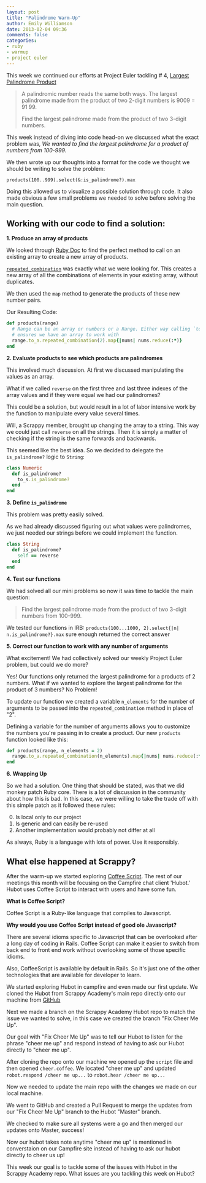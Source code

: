 ```yaml
---
layout: post
title: "Palindrome Warm-Up"
author: Emily Williamson
date: 2013-02-04 09:36
comments: false
categories:
- ruby
- warmup
- project euler
---
```

This week we continued our efforts at Project Euler tackling # 4, [Largest
Palindrome Product](http://projecteuler.net/problem=4)

> A palindromic number reads the same both ways. The largest palindrome made
> from the product of two 2-digit numbers is 9009 = 91 99.
>
> Find the largest palindrome made from the product of two 3-digit numbers.

This week instead of diving into code head-on we discussed what the exact
problem was, _We wanted to find the largest palindrome for a product of numbers
from 100-999._

We then wrote up our thoughts into a format for the code we thought we should
be writing to solve the problem:

`products(100..999).select(&:is_palindrome?).max`

Doing this allowed us to visualize a possible solution through code. It also
made obvious a few small problems we needed to solve before solving the main
question.


## Working with our code to find a solution:

**1. Produce an array of products**

We looked through [Ruby Doc](http://ruby-doc.org/core-1.9.3/Array.html) to find
the perfect method to call on an existing array to create a new array of
products.

[`repeated_combination`](http://ruby-doc.org/core-1.9.3/Array.html#method-i-repeated_combination)
was exactly what we were looking for. This creates a new array of all the
combinations of elements in your existing array, without duplicates.

We then used the `map` method to generate the products of these new number
pairs.

Our Resulting Code:

```ruby
def products(range)
  # Range can be an array or numbers or a Range. Either way calling `to_a`
  # ensures we have an array to work with
  range.to_a.repeated_combination(2).map{|nums| nums.reduce(:*)}
end
```

**2. Evaluate products to see which products are palindromes**

This involved much discussion. At first we discussed manipulating the values
as an array.

What if we called `reverse` on the first three and last three indexes of the
array values and if they were equal we had our palindromes?

This could be a solution, but would result in a lot of labor intensive work by
the function to manipulate every value several times.

Will, a Scrappy member, brought up changing the array to a string. This way we
could just call `reverse` on all the strings. Then it is simply a matter of
checking if the string is the same forwards and backwards.

This seemed like the best idea. So we decided to delegate the `is_palindrome?`
logic to `String`:

```ruby
class Numeric
  def is_palindrome?
    to_s.is_palindrome?
  end
end
```


**3.  Define `is_palindrome`**

This problem was pretty easily solved.

As we had already discussed figuring out what values were palindromes, we just
needed our strings before we could implement the function.

```ruby
class String
  def is_palindrome?
    self == reverse
  end
end
```

**4. Test our functions**

We had solved all our mini problems so now it was time to tackle the main
question:

> Find the largest palindrome made from the product of two 3-digit
> numbers from 100-999.

We tested our functions in IRB: `products(100...1000, 2).select{|n|
n.is_palindrome?}.max` sure enough returned the correct answer

**5. Correct our function to work with any number of arguments**

What excitement! We had collectively solved our weekly Project Euler problem,
but could we do more?

Yes! Our functions only returned the largest palindrome for a products of 2
numbers. What if we wanted to explore the largest palindrome for the product
of 3 numbers? No Problem!

To update our function we created a variable `n_elements` for the number of
arguments to be passed into the `repeated_combination` method in place of "2".

Defining a variable for the number of arguments allows you to customize the
numbers you're passing in to create a product.  Our new `products` function
looked like this:

```ruby
def products(range, n_elements = 2)
  range.to_a.repeated_combination(n_elements).map{|nums| nums.reduce(:*)}
end
```

**6. Wrapping Up**

So we had a solution. One thing that should be stated, was that we did monkey
patch Ruby core. There is a lot of discussion in the community about how this is
bad. In this case, we were willing to take the trade off with this simple patch
as it followed these rules:

  0. Is local only to our project
  0. Is generic and can easily be re-used
  0. Another implementation would probably not differ at all

As always, Ruby is a language with lots of power. Use it responsibly.


## What else happened at Scrappy?

After the warm-up we started exploring [Coffee
Script](http://coffeescript.org/).  The rest of our meetings this month will be
focusing on the Campfire chat client 'Hubot.'  Hubot uses Coffee Script to
interact with users and have some fun.

**What is Coffee Script?**

Coffee Script is a Ruby-like language that compiles to Javascript.

**Why would you use Coffee Script instead of good ole Javascript?**

There are several idioms specific to Javascript that can be overlooked after a
long day of coding in Rails. Coffee Script can make it easier to switch from
back end to front end work without overlooking some of those specific idioms.

Also, CoffeeScript is available by default in Rails. So it's just one of the
other technologies that are available for developer to learn.

We started exploring Hubot in campfire and even made our first update.  We
cloned the Hubot from Scrappy Academy's main repo directly onto our machine
from [GitHub](https://github.com/ScrappyAcademy/hubot)

Next we made a branch on the Scrappy Academy Hubot repo to match the issue we
wanted to solve, in this case we created the branch "Fix Cheer Me Up".

Our goal with "Fix Cheer Me Up" was to tell our Hubot to listen for the phrase
"cheer me up" and respond instead of having to ask our Hubot directly to "cheer
me up".

After cloning the repo onto our machine we opened up the `script`
file and then opened `cheer.coffee`.  We located "cheer me up" and
updated `robot.respond /cheer me up...` to `robot.hear /cheer me up...`

Now we needed to update the main repo with the changes we made on our local
machine.

We went to GitHub and created a Pull Request to merge the updates from our "Fix
Cheer Me Up" branch to the Hubot "Master" branch.

We checked to make sure all systems were a go and then merged our updates onto
Master, success!

Now our hubot takes note anytime "cheer me up" is mentioned in converstaion on
our Campfire site instead of having to ask our hubot directly to cheer us up!

This week our goal is to tackle some of the issues with Hubot in the Scrappy
Academy repo.  What issues are you tackling this week on Hubot?
